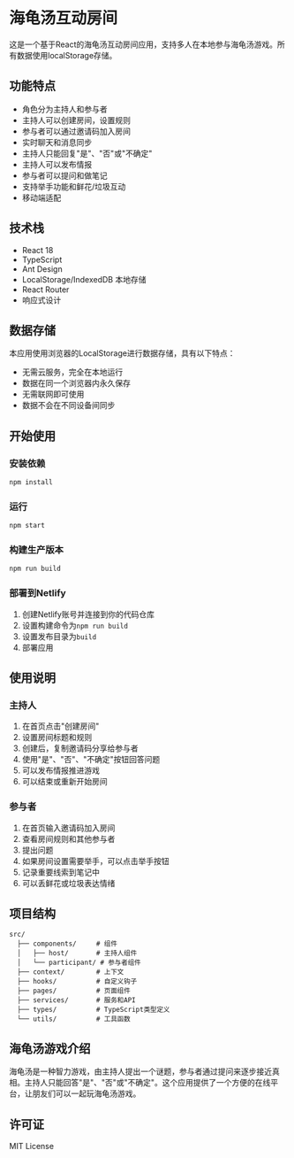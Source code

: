 # 海龟汤互动房间

这是一个基于React的海龟汤互动房间应用，支持多人在本地参与海龟汤游戏。所有数据使用localStorage存储。

## 功能特点

- 角色分为主持人和参与者
- 主持人可以创建房间，设置规则
- 参与者可以通过邀请码加入房间
- 实时聊天和消息同步
- 主持人只能回复"是"、"否"或"不确定"
- 主持人可以发布情报
- 参与者可以提问和做笔记
- 支持举手功能和鲜花/垃圾互动
- 移动端适配

## 技术栈

- React 18
- TypeScript
- Ant Design
- LocalStorage/IndexedDB 本地存储
- React Router
- 响应式设计

## 数据存储

本应用使用浏览器的LocalStorage进行数据存储，具有以下特点：

- 无需云服务，完全在本地运行
- 数据在同一个浏览器内永久保存
- 无需联网即可使用
- 数据不会在不同设备间同步

## 开始使用

### 安装依赖

```bash
npm install
```

### 运行

```bash
npm start
```

### 构建生产版本

```bash
npm run build
```

### 部署到Netlify

1. 创建Netlify账号并连接到你的代码仓库
2. 设置构建命令为`npm run build`
3. 设置发布目录为`build`
4. 部署应用

## 使用说明

### 主持人

1. 在首页点击"创建房间"
2. 设置房间标题和规则
3. 创建后，复制邀请码分享给参与者
4. 使用"是"、"否"、"不确定"按钮回答问题
5. 可以发布情报推进游戏
6. 可以结束或重新开始房间

### 参与者

1. 在首页输入邀请码加入房间
2. 查看房间规则和其他参与者
3. 提出问题
4. 如果房间设置需要举手，可以点击举手按钮
5. 记录重要线索到笔记中
6. 可以丢鲜花或垃圾表达情绪

## 项目结构

```
src/
  ├── components/     # 组件
  │   ├── host/       # 主持人组件
  │   └── participant/ # 参与者组件
  ├── context/        # 上下文
  ├── hooks/          # 自定义钩子
  ├── pages/          # 页面组件
  ├── services/       # 服务和API
  ├── types/          # TypeScript类型定义
  └── utils/          # 工具函数
```

## 海龟汤游戏介绍

海龟汤是一种智力游戏，由主持人提出一个谜题，参与者通过提问来逐步接近真相。主持人只能回答"是"、"否"或"不确定"。这个应用提供了一个方便的在线平台，让朋友们可以一起玩海龟汤游戏。

## 许可证

MIT License

